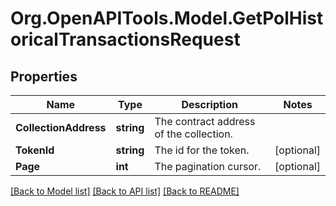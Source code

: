 # Org.OpenAPITools.Model.GetPolHistoricalTransactionsRequest

## Properties

Name | Type | Description | Notes
------------ | ------------- | ------------- | -------------
**CollectionAddress** | **string** | The contract address of the collection. | 
**TokenId** | **string** | The id for the token. | [optional] 
**Page** | **int** | The pagination cursor. | [optional] 

[[Back to Model list]](../README.md#documentation-for-models) [[Back to API list]](../README.md#documentation-for-api-endpoints) [[Back to README]](../README.md)

